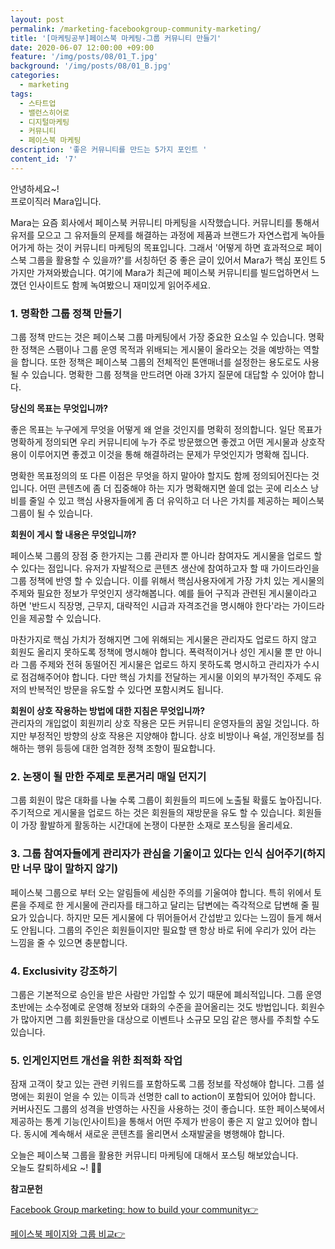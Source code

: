 ```yaml
---
layout: post
permalink: /marketing-facebookgroup-community-marketing/
title: '[마케팅공부]페이스북 마케팅-그룹 커뮤니티 만들기'
date: 2020-06-07 12:00:00 +09:00
feature: '/img/posts/08/01_T.jpg'
background: '/img/posts/08/01_B.jpg'
categories:
  - marketing
tags:
  - 스타트업
  - 밸런스히어로
  - 디지털마케팅
  - 커뮤니티
  - 페이스북 마케팅
description: '좋은 커뮤니티를 만드는 5가지 포인트 '
content_id: '7'
---
```


안녕하세요~!<br>
프로이직러 Mara입니다. 

Mara는 요즘 회사에서 페이스북 커뮤니티 마케팅을 시작했습니다. 커뮤니티를 통해서 유저를 모으고 그 유저들의 문제를 해결하는 과정에 제품과 브랜드가 자연스럽게 녹아들어가게 하는 것이 커뮤니티 마케팅의 목표입니다. 그래서 '어떻게 하면 효과적으로 페이스북 그룹을 활용할 수 있을까?'를 서칭하던 중 좋은 글이 있어서 Mara가 핵심 포인트 5가지만 가져와봤습니다. 여기에 Mara가 최근에 페이스북 커뮤니티를 빌드업하면서 느꼈던 인사이트도 함께 녹여봤으니 재미있게 읽어주세요. 

### 1. 명확한 그룹 정책 만들기

그룹 정책 만드는 것은 페이스북 그룹 마케팅에서 가장 중요한 요소일 수 있습니다. 명확한 정책은 스팸이나 그룹 운영 목적과 위배되는 게시물이 올라오는 것을 예방하는 역할을 합니다. 또한 정책은 페이스북 그룹의 전체적인 톤앤매너를 설정한는 용도로도 사용 될 수 있습니다. 명확한 그룹 정책을 만드려면 아래 3가지 질문에 대답할 수 있어야 합니다. 

**당신의 목표는 무엇입니까?**

좋은 목표는 누구에게 무엇을 어떻게 왜 얻을 것인지를 명확히 정의합니다. 일단 목표가 명확하게 정의되면 우리 커뮤니티에 누가 주로 방문했으면 좋겠고 어떤 게시물과 상호작용이 이루어지면 좋겠고 이것을 통해 해결하려는 문제가 무엇인지가 명확해 집니다. 

명확한 목표정의의 또 다른 이점은 무엇을 하지 말아야 할지도 함께 정의되어진다는 것입니다. 어떤 콘텐츠에 좀 더 집중해야 하는 지가 명확해지면 쓸데 없는 곳에 리소스 낭비를 줄일 수 있고 핵심 사용자들에게 좀 더 유익하고 더 나은 가치를 제공하는 페이스북 그룹이 될 수 있습니다. 

**회원이 게시 할 내용은 무엇입니까?**

페이스북 그룹의 장점 중 한가지는 그룹 관리자 뿐 아니라 참여자도 게시물을 업로드 할 수 있다는 점입니다. 유저가 자발적으로 콘텐츠 생산에 참여하고자 할 때 가이드라인을 그룹 정책에 반영 할 수 있습니다. 이를 위해서 핵심사용자에게 가장 가치 있는 게시물의 주제와 필요한 정보가 무엇인지 생각해봅니다. 예를 들어 구직과 관련된 게시물이라고 하면 '반드시 직장명, 근무지, 대략적인 시급과 자격조건을 명시해야 한다'라는 가이드라인을 제공할 수 있습니다. 

마찬가지로 핵심 가치가 정해지면 그에 위해되는 게시물은 관리자도 업로드 하지 않고 회원도 올리지 못하도록 정책에 명시해야 합니다. 폭력적이거나 성인 게시물 뿐 만 아니라 그룹 주제와 전혀 동떨어진 게시물은 업로드 하지 못하도록 명시하고 관리자가 수시로 점검해주어야 합니다. 다만 핵심 가치를 전달하는 게시물 이외의 부가적인 주제도 유저의 반복적인 방문을 유도할 수 있다면 포함시켜도 됩니다.

**회원이 상호 작용하는 방법에 대한 지침은 무엇입니까?**<br>
관리자의 개입없이 회원끼리 상호 작용은 모든 커뮤니티 운영자들의 꿈일 것입니다. 하지만 부정적인 방향의 상호 작용은 지양해야 합니다. 상호 비방이나 욕설, 개인정보를 침해하는 행위 등등에 대한 엄격한 정책 조항이 필요합니다. 

### 2. 논쟁이 될 만한 주제로 토론거리 매일 던지기 

그룹 회원이 많은 대화를 나눌 수록 그룹이 회원들의 피드에 노출될 확률도 높아집니다. 주기적으로 게시물을 업로드 하는 것은 회원들의 재방문을 유도 할 수 있습니다. 회원들이 가장 활발하게 활동하는 시간대에 논쟁이 다분한 소재로 포스팅을 올리세요. 

### 3. 그룹 참여자들에게 관리자가 관심을 기울이고 있다는 인식 심어주기(하지만 너무 많이 말하지 않기)

페이스북 그룹으로 부터 오는 알림들에 세심한 주의를 기울여야 합니다. 특히 위에서 토론을 주제로 한 게시물에 관리자를 태그하고 달리는 답변에는 즉각적으로 답변해 줄 필요가 있습니다. 하지만 모든 게시물에 다 뛰어들어서 간섭받고 있다는 느낌이 들게 해서도 안됩니다. 그룹의 주인은 회원들이지만 필요할 땐 항상 바로 뒤에 우리가 있어 라는 느낌을 줄 수 있으면 충분합니다. 

### 4. Exclusivity 강조하기

그룹은 기본적으로 승인을 받은 사람만 가입할 수 있기 때문에 폐쇠적입니다. 그룹 운영 초반에는 소수정예로 운영해 정보와 대화의 수준을 끌어올리는 것도 방법입니다. 회원수가 많아지면 그룹 회원들만을 대상으로 이벤트나 소규모 모임 같은 행사를 주최할 수도 있습니다. 

### 5. 인게인지먼트 개선을 위한 최적화 작업

잠재 고객이 찾고 있는 관련 키워드를 포함하도록 그룹 정보를 작성해야 합니다. 그룹 설명에는 회원이 얻을 수 있는 이득과 선명한 call to action이 포함되어 있어야 합니다. 커버사진도 그룹의 성격을 반영하는 사진을 사용하는 것이 좋습니다. 또한 페이스북에서 제공하는 통계 기능(인사이트)을 통해서 어떤 주제가 반응이 좋은 지 알고 있어야 합니다. 동시에 계속해서 새로운 콘텐츠를 올리면서 소재발굴을 병행해야 합니다.  

오늘은 페이스북 그룹을 활용한 커뮤니티 마케팅에 대해서 포스팅 해보았습니다.<br>오늘도 칼퇴하세요 ~!  🙋‍♀️

**참고문헌** 

[Facebook Group marketing: how to build your community👉](https://sproutsocial.com/insights/marketing-tips-facebook-groups/)

[페이스북 페이지와 그룹 비교👉](https://marketstory24.tistory.com/48)